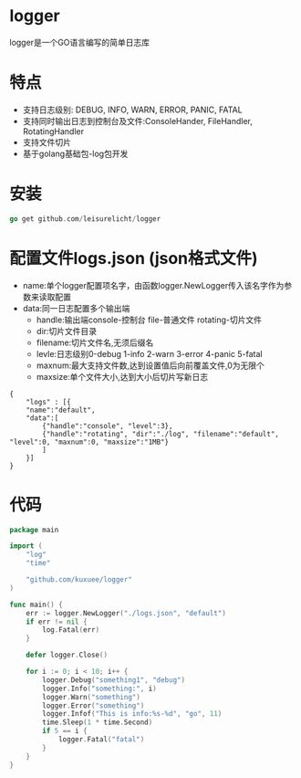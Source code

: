 # logger
logger是一个GO语言编写的简单日志库

# 特点
* 支持日志级别: DEBUG, INFO, WARN, ERROR, PANIC, FATAL
* 支持同时输出日志到控制台及文件:ConsoleHander, FileHandler, RotatingHandler
* 支持文件切片
* 基于golang基础包-log包开发

# 安装
```go
go get github.com/leisurelicht/logger
```

# 配置文件logs.json (json格式文件)
* name:单个logger配置项名字，由函数logger.NewLogger传入该名字作为参数来读取配置
* data:同一日志配置多个输出端
	* handle:输出端console-控制台 file-普通文件 rotating-切片文件
	* dir:切片文件目录
	* filename:切片文件名,无须后缀名
	* levle:日志级别0-debug 1-info 2-warn 3-error 4-panic 5-fatal
	* maxnum:最大支持文件数,达到设置值后向前覆盖文件,0为无限个
	* maxsize:单个文件大小,达到大小后切片写新日志
```logs.config
{
	"logs" : [{
	"name":"default", 
	"data":[
		{"handle":"console", "level":3},
		{"handle":"rotating", "dir":"./log", "filename":"default", "level":0, "maxnum":0, "maxsize":"1MB"}
		]
	}]
}
```

# 代码
```go
package main

import (
	"log"
	"time"

	"github.com/kuxuee/logger"
)

func main() {
	err := logger.NewLogger("./logs.json", "default")
	if err != nil {
		log.Fatal(err)
	}

	defer logger.Close()

	for i := 0; i < 10; i++ {
		logger.Debug("something1", "debug")
		logger.Info("something:", i)
		logger.Warn("something")
		logger.Error("something")
		logger.Infof("This is info:%s-%d", "go", 11)
		time.Sleep(1 * time.Second)
		if 5 == i {
			logger.Fatal("fatal")
		}
	}
}

```
